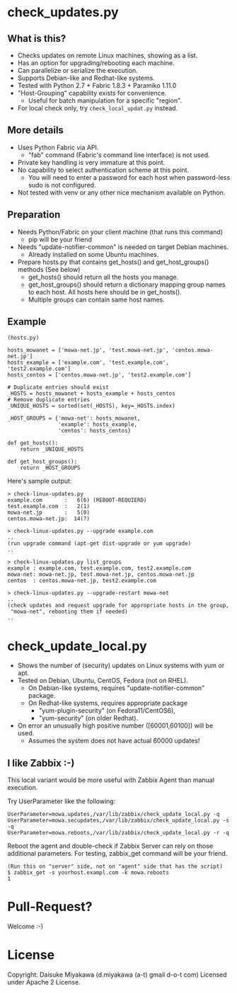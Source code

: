 # check_updates.py
## What is this?

 * Checks updates on remote Linux machines, showing as a list.
 * Has an option for upgrading/rebooting each machine.
 * Can parallelize or serialize the execution.
 * Supports Debian-like and Redhat-like systems.
 * Tested with Python 2.7 + Fabric 1.8.3 + Paramiko 1.11.0
 * "Host-Grouping" capability exists for convenience.
     * Useful for batch manipulation for a specific "region".
 * For local check only, try ``check_local_updat.py`` instead.

## More details 

 * Uses Python Fabric via API.
     * "fab" command (Fabric's command line interface) is not used.
 * Private key handling is very immature at this point.
 * No capability to select authentication scheme at this point.
     * You will need to enter a password for each host
       when password-less sudo is not configured.
 * Not tested with venv or any other nice mechanism available on Python.


## Preparation

 * Needs Python/Fabric on your client machine (that runs this command)
     * pip will be your friend
 * Needs "update-notifier-common" is needed on target Debian machines.
     * Already installed on some Ubuntu machines.
 * Prepare hosts.py that contains get_hosts() and get_host_groups() methods
   (See below)
     * get_hosts() should return all the hosts you manage.
     * get_host_groups() should return a dictionary mapping group names to
       each host. All hosts here should be in get_hosts().
     * Multiple groups can contain same host names.

## Example

    (hosts.py)
    
    hosts_mowanet = ['mowa-net.jp', 'test.mowa-net.jp', 'centos.mowa-net.jp']
    hosts_example = ['example.com', 'test.example.com', 'test2.example.com']
    hosts_centos = ['centos.mowa-net.jp', 'test2.example.com']
    
    # Duplicate entries should exist
    _HOSTS = hosts_mowanet + hosts_example + hosts_centos
    # Remove duplicate entries
    _UNIQUE_HOSTS = sorted(set(_HOSTS), key=_HOSTS.index)
    
    _HOST_GROUPS = {'mowa-net': hosts_mowanet,
                    'example': hosts_example,
                    'centos': hosts_centos}
    
    def get_hosts():
        return _UNIQUE_HOSTS
    
    def get_host_groups():
        return _HOST_GROUPS

Here's sample output:

    > check-linux-updates.py
    example.com       :   6(6) (REBOOT-REQUIERD)
    test.example.com  :   2(1)
    mowa-net.jp       :   5(0)
    centos.mowa-net.jp:  14(?)
    
    > check-linux-updates.py --upgrade example.com
    ..
    (run upgrade command (apt-get dist-upgrade or yum upgrade)
    ..
    
    > check-linux-updates.py list_groups
    example : example.com, test.example.com, test2.example.com
    mowa-net: mowa-net.jp, test.mowa-net.jp, centos.mowa-net.jp
    centos  : centos.mowa-net.jp, test2.example.com
    
    > check-linux-updates.py --upgrade-restart mowa-net
    ..
    (check updates and request upgrade for appropriate hosts in the group,
     "mowa-net", rebooting them if needed)
    ..

# check_update_local.py

 * Shows the number of (security) updates on Linux systems with yum or apt.
 * Tested on Debian, Ubuntu, CentOS, Fedora (not on RHEL).
     * On Debian-like systems, requires "update-notifier-common" package.
     * On Redhat-like systems, requires appropriate package
         * "yum-plugin-security" (on Fedora11/CentOS6),
         * "yum-security" (on older Redhat).
 * On error an unusually high positive number ([60001,60100]) will be used.
     * Assumes the system does not have actual 60000 updates!

## I like Zabbix :-)

This local variant would be more useful with Zabbix Agent than manual execution.

Try UserParameter like the following:

    UserParameter=mowa.updates,/var/lib/zabbix/check_update_local.py -q
    UserParameter=mowa.secupdates,/var/lib/zabbix/check_update_local.py -s -q
    UserParameter=mowa.reboots,/var/lib/zabbix/check_update_local.py -r -q

Reboot the agent and double-check if Zabbix Server can rely on
those additional parameters.
For testing, zabbix_get command will be your friend.

    (Run this on "server" side, not on "agent" side that has the script)
    $ zabbix_get -s yourhost.exampl.com -k mowa.reboots
    1

# Pull-Request?

Welcome :-)

# License

Copyright: Daisuke Miyakawa (d.miyakawa (a-t) gmail d-o-t com)
Licensed under Apache 2 License.

